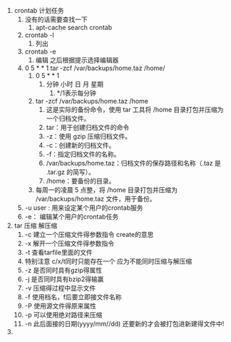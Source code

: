 1. crontab 计划任务
   1. 没有的话需要查找一下
      1. apt-cache search crontab
   2. crontab -l 
      1. 列出
   3. crontab -e
      1. 编辑 之后根据提示选择编辑器
   4. 0 5 * * 1 tar -zcf /var/backups/home.taz /home/
      1. 0 5 * * 1
         1. 分钟 小时 日 月 星期 
            1. */1表示每分钟
      2. tar -zcf /var/backups/home.taz /home
         1. 这是实际的备份命令，使用 tar 工具将 /home 目录打包并压缩为一个归档文件。
         2. tar：用于创建归档文件的命令
         3. -z：使用 gzip 压缩归档文件。
         4. -c：创建新的归档文件。
         5. -f：指定归档文件的名称。
         6. /var/backups/home.taz：归档文件的保存路径和名称（.taz 是 .tar.gz 的简写）。
         7. /home：要备份的目录。
      3. 每周一的凌晨 5 点整，将 /home 目录打包并压缩为 /var/backups/home.taz 文件，用于备份。
   5. -u user : 用来设定某个用户的crontab服务
   6. -e： 编辑某个用户的crontab任务
2. tar 压缩 解压缩
   1. -c 建立一个压缩文件得参数指令 create的意思
   2. -x 解开一个压缩文件得参数指令
   3. -t 查看tarfile里面的文件
   4. 特别注意 c/x/t同时只能存在一个 应为不能同时压缩与解压缩
   5. -z 是否同时具有gzip得属性
   6. -j 是否同时具有bzip2得输赢
   7. -v 压缩得过程中显示文件
   8. -f 使用档名，f后要立即接文件名称
   9. -P 使用源文件得原来属性
   10. -p 可以使用绝对路径来压缩
   11. -n 此后面接的日期(yyyy/mm//dd) 还要新的才会被打包进新建得文件中!
3. 
